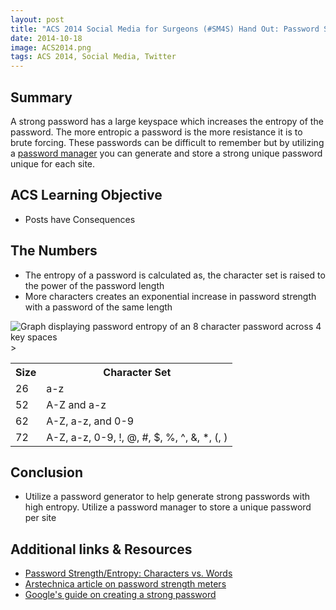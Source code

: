 ```yaml
---
layout: post
title: "ACS 2014 Social Media for Surgeons (#SM4S) Hand Out: Password Strength"
date: 2014-10-18
image: ACS2014.png
tags: ACS 2014, Social Media, Twitter
---
```


## Summary
A strong password has a large keyspace which increases the entropy of the password.  The more entropic a password is the more resistance it is to brute forcing.  These passwords can be difficult to remember but by utilizing a [password manager](http://z1g1.net/2014/10/18/acs-2014-hands-on-password-managers.html) you can generate and store a strong unique password unique for each site.

## ACS Learning Objective
* Posts have Consequences

## The Numbers
* The entropy of a password is calculated as, the character set is raised to the power of the password length
* More characters creates an exponential increase in password strength with a password of the same length 

<img class="img-responsive" src="http://z1g1.net/assets/img/ACS-2014-hand-out-entropy-graph.png" alt="Graph displaying password entropy of an 8 character password across 4 key spaces">>

<table class="table">
	<tr>
		<th>Size</th>
		<th>Character Set</th>
	</tr>
	<tr>
		<td>26</td>
		<td>a-z</td>
	</tr>
	<tr>
		<td>52</td>
		<td>A-Z and a-z</td>
	</tr>
	<tr>
		<td>62</td>
		<td>A-Z, a-z, and 0-9</td>
	</tr>
	<tr>
		<td>72</td>
		<td>A-Z, a-z, 0-9, !, @, #, $, %, ^, &, *, (, )</td>
	</tr>
</table>

## Conclusion
* Utilize a password generator to help generate strong passwords with high entropy.  Utilize a password manager to store a unique password per site 


## Additional links & Resources
* [Password Strength/Entropy: Characters vs. Words](http://blog.webernetz.net/2013/07/30/password-strengthentropy-characters-vs-words/)
* [Arstechnica article on password strength meters](http://arstechnica.com/security/2013/05/its-official-password-strength-meters-arent-security-theater/)
* [Google's guide on creating a strong password](https://support.google.com/accounts/answer/32040?rd=1)

